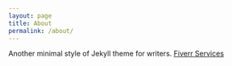 ```yaml
---
layout: page
title: About
permalink: /about/
---
```


Another minimal style of Jekyll theme for writers.
[Fiverr Services](https://fiverr.com/datawithvishal)

